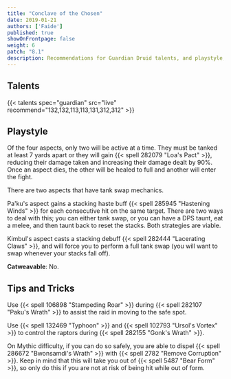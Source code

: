 ```yaml
---
title: "Conclave of the Chosen"
date: 2019-01-21
authors: ['Faide']
published: true
showOnFrontpage: false
weight: 6
patch: "8.1"
description: Recommendations for Guardian Druid talents, and playstyle, and tips and tricks for the Conclave of the Chosen in Battle of Dazar'alor, on Normal/Heroic and Mythic difficulties.
---
```



## Talents

{{< talents spec="guardian" src="live" recommend="132,132,113,113,131,312,312" >}}

## Playstyle

Of the four aspects, only two will be active at a time. They must be tanked at least 7 yards apart or they will gain {{< spell 282079 "Loa's Pact" >}}, reducing their damage taken and increasing their damage dealt by 90%. Once an aspect dies, the other will be healed to full and another will enter the fight.

There are two aspects that have tank swap mechanics. 

Pa'ku's aspect gains a stacking haste buff {{< spell 285945 "Hastening Winds" >}} for each consecutive hit on the same target. There are two ways to deal with this; you can either tank swap, or you can have a DPS taunt, eat a melee, and then taunt back to reset the stacks. Both strategies are viable.

Kimbul's aspect casts a stacking debuff {{< spell 282444 "Lacerating Claws" >}}, and will force you to perform a full tank swap (you will want to swap whenever your stacks fall off).

**Catweavable**: No.

## Tips and Tricks

Use {{< spell 106898 "Stampeding Roar" >}} during {{< spell 282107 "Paku's Wrath" >}} to assist the raid in moving to the safe spot.

Use {{< spell 132469 "Typhoon" >}} and {{< spell 102793 "Ursol's Vortex" >}} to control the raptors during {{< spell 282155 "Gonk's Wrath" >}}.

On Mythic difficulty, if you can do so safely, you are able to dispel {{< spell 286672 "Bwonsamdi's Wrath" >}} with {{< spell 2782 "Remove Corruption" >}}. Keep in mind that this will take you out of {{< spell 5487 "Bear Form" >}}, so only do this if you are not at risk of being hit while out of form.
